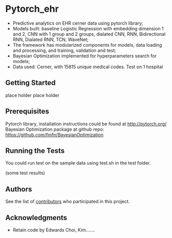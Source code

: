 # Pytorch_ehr

* Predictive analytics on EHR cerner data using pytorch library;
* Models built: baseline Logistic Regression with embedding dimension 1 and 2, CNN with 1 group and 2 groups, dialated CNN, RNN, Bidirectional RNN, Dialated RNN, TCN, WaveNet; 
* The framework has modularized components for models, data loading and processing, and training, validation and test;
* Bayesian Optimization implemented for hyperparameters search for models; 
* Data used: Cerner, with 15815 unique medical codes. Test on 1 hospital

## Getting Started

place holder place holder 

## Prerequisites

Pytorch library, installation instructions could be found at <http://pytorch.org/> 
Bayesian Optimization package at github repo: <https://github.com/fmfn/BayesianOptimization>


## Running the Tests

You could run test on the sample data using test.sh in the test folder.


(some test results)


## Authors

See the list of [contributors]( https://github.com/ZhiGroup/pytorch_ehr/graphs/contributors) who participated in this project.


## Acknowledgments

* Retain code by Edwards Choi, Kim.......


